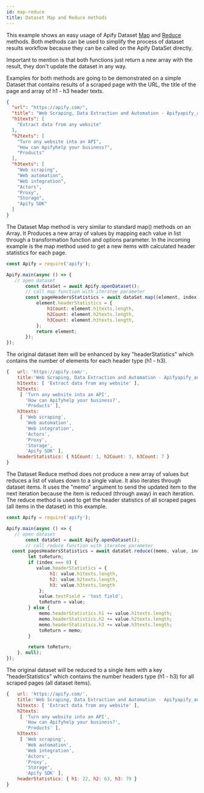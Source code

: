```yaml
---
id: map-reduce
title: Dataset Map and Reduce methods
---
```


This example shows an easy usage of Apify Dataset [Map](https://sdk.apify.com/docs/api/dataset#map) and
[Reduce](https://sdk.apify.com/docs/api/dataset#reduce) methods. Both methods can be used to simplify the process of
dataset results workflow because they can be called on the Apify DataSet directly.

Important to mention is that both functions just return a new array with the result,
they don't update the dataset in any way.

Examples for both methods are going to be demonstrated on a simple Dataset that contains results of a
scraped page with the URL, the title of the page and array of h1 - h3 header texts.

```json
{
  "url": "https://apify.com/",
  "title": "Web Scraping, Data Extraction and Automation · Apifyapify_animation_01_02",
  "h1texts": [
    "Extract data from any website"
  ],
  "h2texts": [
    "Turn any website into an API",
    "How can Apifyhelp your business?",
    "Products"
  ],
  "h3texts": [
    "Web scraping",
    "Web automation",
    "Web integration",
    "Actors",
    "Proxy",
    "Storage",
    "Apify SDK"
  ]
}
```


The Dataset Map method is very similar to standard map() methods on an Array.
It Produces a new array of values by mapping each value in list through a transformation function and options parameter.
In the incoming example is the map method used to get a new items with calculated header statistics for each page.

```javascript
const Apify = require('apify');

Apify.main(async () => {
   // open dataset
       const dataSet = await Apify.openDataset();
       // call map function with iteratee parameter
       const pageHeadersStatistics = await dataSet.map((element, index) => {
           element.headerStatistics = {
               h1Count: element.h1texts.length,
               h2Count: element.h2texts.length,
               h3Count: element.h3texts.length,
           };
           return element;
       });
});
```

The original dataset item will be enhanced by key "headerStatistics" which contains the number
 of elements for each header type (h1 - h3).

```javascript
{   url: 'https://apify.com/',
    title:'Web Scraping, Data Extraction and Automation · Apifyapify_animation_01_02',
    h1texts: [ 'Extract data from any website' ],
    h2texts:
     [ 'Turn any website into an API',
       'How can Apifyhelp your business?',
       'Products' ],
    h3texts:
     [ 'Web scraping',
       'Web automation',
       'Web integration',
       'Actors',
       'Proxy',
       'Storage',
       'Apify SDK' ],
    headerStatistics: { h1Count: 1, h2Count: 3, h3Count: 7 }
}
```

The Dataset Reduce method does not produce a new array of values but reduces a list of values down to a single value.
It also iterates through dataset items. It uses the "memo" argument to send the updated item to the next iteration
because the item is reduced (through away) in each iteration.
The reduce method is used to get the header statistics of all scraped pages (all items in the dataset) in this example.

```javascript
const Apify = require('apify');

Apify.main(async () => {
   // open dataset
       const dataSet = await Apify.openDataset();
       // call reduce function with iteratee parameter
  const pagesHeadersStatistics = await dataSet.reduce((memo, value, index)=> {
        let toReturn;
        if (index === 0) {
           value.headerStatistics = {
                h1: value.h1texts.length,
                h2: value.h2texts.length,
                h3: value.h3texts.length
            };
            value.testField = 'test field';
            toReturn = value;
        } else {
            memo.headerStatistics.h1 += value.h1texts.length;
            memo.headerStatistics.h2 += value.h2texts.length;
            memo.headerStatistics.h3 += value.h3texts.length;
            toReturn = memo;
        }

        return toReturn;
    }, null);
});
```

The original dataset will be reduced to a single item with a key "headerStatistics" which contains
the number headers type (h1 - h3) for all scraped pages (all dataset items).


```javascript
{   url: 'https://apify.com/',
    title:'Web Scraping, Data Extraction and Automation · Apifyapify_animation_01_02',
    h1texts: [ 'Extract data from any website' ],
    h2texts:
     [ 'Turn any website into an API',
       'How can Apifyhelp your business?',
       'Products' ],
    h3texts:
     [ 'Web scraping',
       'Web automation',
       'Web integration',
       'Actors',
       'Proxy',
       'Storage',
       'Apify SDK' ],
    headerStatistics: { h1: 22, h2: 63, h3: 79 }
}
```

